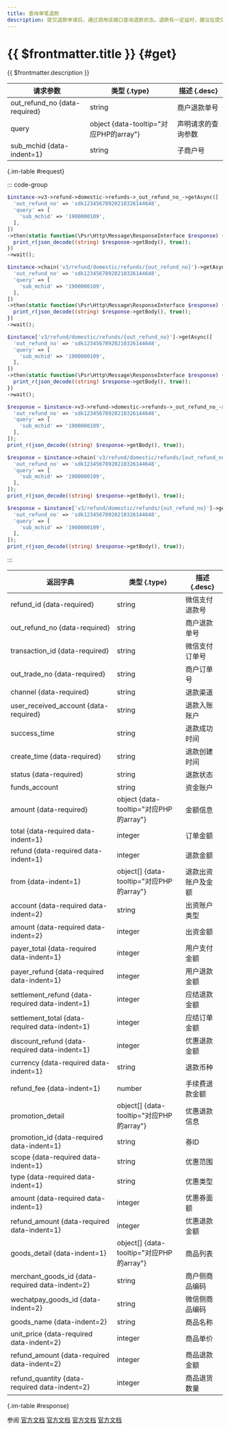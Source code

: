 ```yaml
---
title: 查询单笔退款
description: 提交退款申请后，通过调用该接口查询退款状态。退款有一定延时，建议在提交退款申请后1分钟发起查询退款状态，一般来说零钱支付的退款5分钟内到账，银行卡支付的退款1-3个工作日到账。
---
```


# {{ $frontmatter.title }} {#get}

{{ $frontmatter.description }}

| 请求参数 | 类型 {.type} | 描述 {.desc}
| --- | --- | ---
| out_refund_no {data-required} | string | 商户退款单号
| query | object {data-tooltip="对应PHP的array"} | 声明请求的查询参数
| sub_mchid {data-indent=1} | string | 子商户号

{.im-table #request}

::: code-group

```php [异步纯链式]
$instance->v3->refund->domestic->refunds->_out_refund_no_->getAsync([
  'out_refund_no' => 'sdk12345678920210326144648',
  'query' => [
    'sub_mchid' => '1900000109',
  ],
])
->then(static function(\Psr\Http\Message\ResponseInterface $response) {
  print_r(json_decode((string) $response->getBody(), true));
})
->wait();
```

```php [异步声明式]
$instance->chain('v3/refund/domestic/refunds/{out_refund_no}')->getAsync([
  'out_refund_no' => 'sdk12345678920210326144648',
  'query' => [
    'sub_mchid' => '1900000109',
  ],
])
->then(static function(\Psr\Http\Message\ResponseInterface $response) {
  print_r(json_decode((string) $response->getBody(), true));
})
->wait();
```

```php [异步属性式]
$instance['v3/refund/domestic/refunds/{out_refund_no}']->getAsync([
  'out_refund_no' => 'sdk12345678920210326144648',
  'query' => [
    'sub_mchid' => '1900000109',
  ],
])
->then(static function(\Psr\Http\Message\ResponseInterface $response) {
  print_r(json_decode((string) $response->getBody(), true));
})
->wait();
```

```php [同步纯链式]
$response = $instance->v3->refund->domestic->refunds->_out_refund_no_->get([
  'out_refund_no' => 'sdk12345678920210326144648',
  'query' => [
    'sub_mchid' => '1900000109',
  ],
]);
print_r(json_decode((string) $response->getBody(), true));
```

```php [同步声明式]
$response = $instance->chain('v3/refund/domestic/refunds/{out_refund_no}')->get([
  'out_refund_no' => 'sdk12345678920210326144648',
  'query' => [
    'sub_mchid' => '1900000109',
  ],
]);
print_r(json_decode((string) $response->getBody(), true));
```

```php [同步属性式]
$response = $instance['v3/refund/domestic/refunds/{out_refund_no}']->get([
  'out_refund_no' => 'sdk12345678920210326144648',
  'query' => [
    'sub_mchid' => '1900000109',
  ],
]);
print_r(json_decode((string) $response->getBody(), true));
```

:::

| 返回字典 | 类型 {.type} | 描述 {.desc}
| --- | --- | ---
| refund_id {data-required}| string | 微信支付退款号
| out_refund_no {data-required}| string | 商户退款单号
| transaction_id {data-required}| string | 微信支付订单号
| out_trade_no {data-required}| string | 商户订单号
| channel {data-required}| string | 退款渠道
| user_received_account {data-required}| string | 退款入账账户
| success_time | string | 退款成功时间
| create_time {data-required}| string | 退款创建时间
| status {data-required}| string | 退款状态
| funds_account | string | 资金账户
| amount {data-required}| object {data-tooltip="对应PHP的array"} | 金额信息
| total {data-required data-indent=1} | integer | 订单金额
| refund {data-required data-indent=1} | integer | 退款金额
| from {data-indent=1} | object[] {data-tooltip="对应PHP的array"} | 退款出资账户及金额
| account {data-required data-indent=2} | string | 出资账户类型
| amount {data-required data-indent=2} | integer | 出资金额
| payer_total {data-required data-indent=1} | integer | 用户支付金额
| payer_refund {data-required data-indent=1} | integer | 用户退款金额
| settlement_refund {data-required data-indent=1} | integer | 应结退款金额
| settlement_total {data-required data-indent=1} | integer | 应结订单金额
| discount_refund {data-required data-indent=1} | integer | 优惠退款金额
| currency {data-required data-indent=1} | string | 退款币种
| refund_fee {data-indent=1} | number | 手续费退款金额
| promotion_detail | object[] {data-tooltip="对应PHP的array"} | 优惠退款信息
| promotion_id {data-required data-indent=1} | string | 券ID
| scope {data-required data-indent=1} | string | 优惠范围
| type {data-required data-indent=1} | string | 优惠类型
| amount {data-required data-indent=1} | integer | 优惠券面额
| refund_amount {data-required data-indent=1} | integer | 优惠退款金额
| goods_detail {data-indent=1} | object[] {data-tooltip="对应PHP的array"} | 商品列表
| merchant_goods_id {data-required data-indent=2} | string | 商户侧商品编码
| wechatpay_goods_id {data-indent=2} | string | 微信侧商品编码
| goods_name {data-indent=2} | string | 商品名称
| unit_price {data-required data-indent=2} | integer | 商品单价
| refund_amount {data-required data-indent=2} | integer | 商品退款金额
| refund_quantity {data-required data-indent=2} | integer | 商品退货数量

{.im-table #response}

参阅 [官方文档](https://pay.weixin.qq.com/wiki/doc/apiv3/apis/chapter3_5_10.shtml) [官方文档](https://pay.weixin.qq.com/docs/merchant/apis/refund/refunds/query-by-out-refund-no.html) [官方文档](https://pay.weixin.qq.com/docs/partner/apis/refund/refunds/query-by-out-refund-no.html) [官方文档](https://pay.weixin.qq.com/docs/merchant/apis/weixin-pay-score/refunds/query-by-out-refund-no.html)

